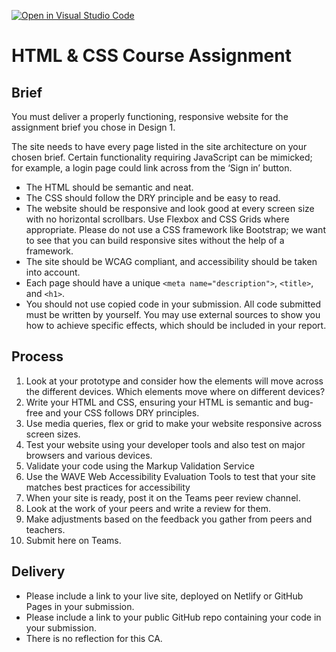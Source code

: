 [![Open in Visual Studio Code](https://classroom.github.com/assets/open-in-vscode-718a45dd9cf7e7f842a935f5ebbe5719a5e09af4491e668f4dbf3b35d5cca122.svg)](https://classroom.github.com/online_ide?assignment_repo_id=14221684&assignment_repo_type=AssignmentRepo)
# HTML & CSS Course Assignment

## Brief

You must deliver a properly functioning, responsive website for the assignment brief you chose in Design 1.

The site needs to have every page listed in the site architecture on your chosen brief. Certain functionality requiring JavaScript can be mimicked; for example, a login page could link across from the ‘Sign in’ button.

- The HTML should be semantic and neat.
- The CSS should follow the DRY principle and be easy to read.
- The website should be responsive and look good at every screen size with no horizontal scrollbars. Use Flexbox and CSS Grids where appropriate. Please do not use a CSS framework like Bootstrap; we want to see that you can build responsive sites without the help of a framework.
- The site should be WCAG compliant, and accessibility should be taken into account.
- Each page should have a unique `<meta name="description">`, `<title>`, and `<h1>`.
- You should not use copied code in your submission. All code submitted must be written by yourself. You may use external sources to show you how to achieve specific effects, which should be included in your report.

## Process

1. Look at your prototype and consider how the elements will move across the different devices. Which elements move where on different devices?
2. Write your HTML and CSS, ensuring your HTML is semantic and bug-free and your CSS follows DRY principles.
3. Use media queries, flex or grid to make your website responsive across screen sizes.
4. Test your website using your developer tools and also test on major browsers and various devices.
5. Validate your code using the Markup Validation Service
6. Use the WAVE Web Accessibility Evaluation Tools to test that your site matches best practices for accessibility
7. When your site is ready, post it on the Teams peer review channel.
8. Look at the work of your peers and write a review for them.
9. Make adjustments based on the feedback you gather from peers and teachers.
10. Submit here on Teams.

## Delivery

- Please include a link to your live site, deployed on Netlify or GitHub Pages in your submission.
- Please include a link to your public GitHub repo containing your code in your submission.
- There is no reflection for this CA.
